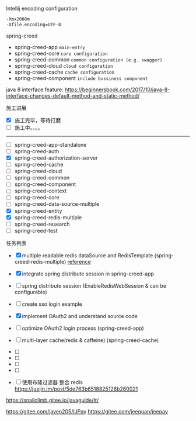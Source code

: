 Intellij encoding configuration
```txt
-Xmx2008m
-Dfile.encoding=UTF-8
```

spring-creed
- spring-creed-app `main-entry`
- spring-creed-core `core configuration`
- spring-creed-common `common configuration (e.g. swagger)`
- spring-creed-cloud `cloud configuration`
- spring-creed-cache `cache configuration`
- spring-creed-component `include bussiness component`

java 8 interface feature: 
https://beginnersbook.com/2017/10/java-8-interface-changes-default-method-and-static-method/

施工进展
- [x] 施工完毕，等待打磨
- [ ] 施工中。。。。
-------

- [ ] spring-creed-app-standalone
- [ ] spring-creed-auth
- [x] spring-creed-authorization-server
- [ ] spring-creed-cache
- [ ] spring-creed-cloud
- [ ] spring-creed-common
- [ ] spring-creed-component
- [ ] spring-creed-context
- [ ] spring-creed-core
- [ ] spring-creed-data-source-multiple
- [x] spring-creed-entity
- [x] spring-creed-redis-multiple
- [ ] spring-creed-research
- [ ] spring-creed-test
  
任务列表  
- [x] multiple readable redis dataSource and RedisTemplate (spring-creed-redis-multiple) [reference](https://github.com/louislivi/fastdep/blob/master/fastdep-redis/src/main/java/com/louislivi/fastdep/redis/FastDepRedisProperties.java)
- [x] integrate spring distribute session in spring-creed-app 
- [ ] spring distribute session (EnableRedisWebSession & can be configurable)
- [ ] create sso login example
- [x] implement OAuth2 and understand source code
- [ ] optimize OAuth2 login process (spring-creed-app)
- [ ] multi-layer cache(redis & caffeine) (spring-creed-cache)
- [ ] 
- [ ] 
- [ ] 
- [ ] 
- [ ] 使用布隆过滤器 整合 redis
https://juejin.im/post/5de763b6518825126b260021



https://snailclimb.gitee.io/javaguide/#/

https://gitee.com/javen205/IJPay
https://gitee.com/jeequan/jeepay